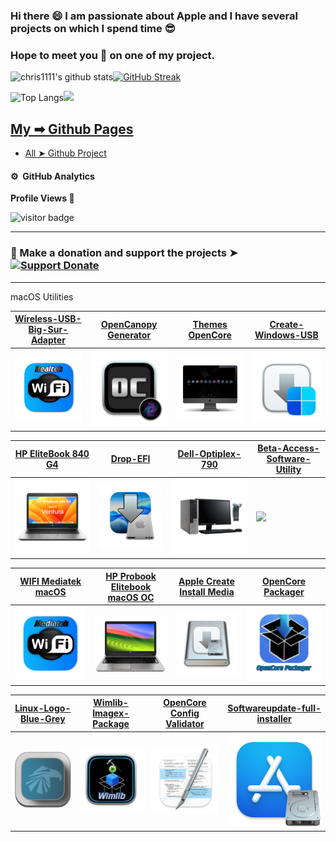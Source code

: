 ### Hi there 😄 I am passionate about Apple and I have several projects on which I spend time 😎 
### Hope to meet you 🤝 on one of my project.


<p align="center">
    
![chris1111's github stats](https://github-readme-stats.vercel.app/api?username=chris1111&icons=true&bg_color=181818)[![GitHub Streak](https://github-readme-streak-stats.herokuapp.com?user=chris1111&theme=tokyonight-duo)](https://git.io/streak-stats)

![Top Langs](https://github-readme-stats.vercel.app/api/top-langs/?username=chris1111&show_icons=true&bg_color=181818)<a href="https://chris1111.github.io/My-Github-Pages/"><img src="https://github.com/chris1111/chris1111/blob/master/PICS/Banner.png" width="1000px">
</p>



## My ➡︎ [Github Pages](https://chris1111.github.io/My-Github-Pages/)
- [All ➤ Github Project](https://github.com/chris1111?tab=repositories)


#### ⚙️ &nbsp;GitHub Analytics
<p align="left"><b>Profile Views 🔎 </b></p>
<p align="left"><img src="https://profile-counter.glitch.me/chris1111/count.svg" alt="visitor badge"/></p>

----------------------------------------------------------------------
### 📌  Make a donation and support the projects ➤ [![Support Donate](https://github.com/chris1111/chris1111/blob/master/PICS/PayPal-Donate-Button.svg)](https://htmlpreview.github.io/?https://github.com/chris1111/chris1111/blob/master/SupportDonate.html)

----------------------------------------------------------------------


macOS Utilities

[Wireless-USB-Big-Sur-Adapter](https://github.com/chris1111/Wireless-USB-Big-Sur-Adapter)|[OpenCanopy Generator](https://github.com/chris1111/OpenCanopy-Generator)|[Themes OpenCore](https://github.com/chris1111/My-Simple-OC-Themes)|[Create-Windows-USB](https://github.com/chris1111/Create-Windows-USB)
-|-|-|-
<a href="https://github.com/chris1111/Wireless-USB-Big-Sur-Adapter"><img src="https://github.com/chris1111/chris1111/blob/master/PICS/Wireless USB Big Sur Adapter.png" width="300px"></a>|<a href="https://github.com/chris1111/OpenCanopy-Generator"><img src="https://github.com/chris1111/chris1111/blob/master/PICS/OpenCanopy Generator.png" width="300px"></a>|<a href="https://github.com/chris1111/My-Simple-OC-Themes"><img src="https://github.com/chris1111/chris1111/blob/master/PICS/Themes OpenCore.png" width="300px"></a>|<a href="https://github.com/chris1111/Create-Windows-USB"><img src="https://github.com/chris1111/chris1111/blob/master/PICS/Create-Windows-USB.png" width="300px"></a>

[HP EliteBook 840 G4](https://github.com/chris1111/HP-EliteBook-840-G4)|[Drop-EFI](https://github.com/chris1111/Drop-EFI)|[Dell-Optiplex-790](https://github.com/chris1111/Dell-Optiplex-790)|[Beta-Access-Software-Utility](https://github.com/chris1111/Beta-Access-Software-Utility)
-|-|-|-
<a href="https://github.com/chris1111/HP-EliteBook-840-G4"><img src="https://github.com/chris1111/chris1111/blob/master/PICS/HP EliteBook 840 G4.png" width="300px"></a>|<a href="https://github.com/chris1111/Drop-EFI"><img src="https://github.com/chris1111/chris1111/blob/master/PICS/DropEFI.png" width="300px"></a>|<a href="https://github.com/chris1111/Dell-Optiplex-790"><img src="https://github.com/chris1111/chris1111/blob/master/PICS/Optiplex 790.png" width="300px"></a>|<a href="https://github.com/chris1111/Beta-Access-Software-Utility"><img src="https://github.com/chris1111/chris1111/blob/master/PICS/Beta-Access-Software-Utility.png" width="300px"></a>

[WIFI Mediatek macOS](https://github.com/chris1111/D-LinkUtility-Package)|[HP Probook Elitebook macOS OC](https://github.com/chris1111/HP-Probook-EliteBook-Package-Creator-OC)|[Apple Create Install Media](https://github.com/chris1111/Apple-Create-Install-Media)|[OpenCore Packager](https://github.com/chris1111/OpenCore-Packager)
-|-|-|-
<a href="https://github.com/chris1111/D-LinkUtility-Package"><img src="https://github.com/chris1111/chris1111/blob/master/PICS/Wifi Mediatek macOS.png" width="300px"></a>|<a href="https://github.com/chris1111/HP-Probook-EliteBook-Package-Creator-OC"><img src="https://github.com/chris1111/chris1111/blob/master/PICS/HP-Probook-EliteBook-Package-Creator-OC.png" width="300px"></a>|<a href="https://github.com/chris1111/Apple-Create-Install-Media"><img src="https://github.com/chris1111/chris1111/blob/master/PICS/Apple Create Install Media.png" width="300px"></a>|<a href="https://github.com/chris1111/OpenCore-Packager"><img src="https://github.com/chris1111/chris1111/blob/master/PICS/OpenCore Packager.png" width="300px"></a>

[Linux-Logo-Blue-Grey](https://github.com/chris1111/Linux-Logo-Blue-Grey)|[Wimlib-Imagex-Package](https://github.com/chris1111/Wimlib-Imagex-Package)|[OpenCore Config Validator](https://github.com/chris1111/Config-Validator)|[Softwareupdate-full-installer](https://github.com/chris1111/Softwareupdate-full-installer)
-|-|-|-
<a href="https://github.com/chris1111/Linux-Logo-Blue-Grey"><img src="https://github.com/chris1111/Linux-Logo-Blue-Grey/blob/main/IOS_512/Garuda.png" width="300px"></a>|<a href="https://github.com/chris1111/Wimlib-Imagex-Package"><img src="https://github.com/chris1111/chris1111/blob/master/PICS/Wimlib imagex Packager.png" width="300px"></a>|<a href="https://github.com/chris1111/Config-Validator"><img src="https://github.com/chris1111/chris1111/blob/master/PICS/Config Validator.png" width="300px"></a>|<a href="https://github.com/chris1111/Softwareupdate-full-installer"><img src="https://github.com/chris1111/Softwareupdate-full-installer/blob/Master/AppIcon.png" width="300px"></a>
